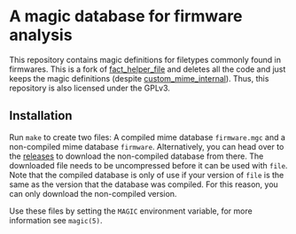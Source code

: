 # A magic database for firmware analysis
This repository contains magic definitions for filetypes commonly found in firmwares.
This is a fork of [fact\_helper\_file][fact_helper_file]
and deletes all the code and just keeps the magic definitions (despite
[custom_mime_internal][custom_mime_internal]).
Thus, this repository is also licensed under the GPLv3.

## Installation
Run `make` to create two files: A compiled mime database `firmware.mgc` and a
non-compiled mime database `firmware`.
Alternatively, you can head over to the [releases][releases] to download the
non-compiled database from there.
The downloaded file needs to be uncompressed before it can be used with `file`.
Note that the compiled database is only of use if your version of `file` is the
same as the version that the database was compiled.
For this reason, you can only download the non-compiled version.

Use these files by setting the `MAGIC` environment variable,
for more information see `magic(5)`.


[fact_helper_file]: https://github.com/fkie-cad/fact_helper_file/commit/17065a2d81bfdebd3425427eefaca9857087c763
[custom_mime_internal]: https://github.com/fkie-cad/fact_helper_file/blob/17065a2d81bfdebd3425427eefaca9857087c763/fact_helper_file/mime/custom_mime_internal
[releases]: https://github.com/fkie-cad/firmware-magic-database/releases
